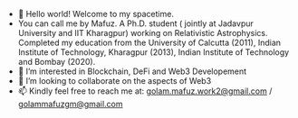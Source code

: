 - 👋 Hello world! Welcome to my spacetime. 
- You can call me by Mafuz.
A Ph.D. student ( jointly at Jadavpur University and IIT Kharagpur) working on Relativistic Astrophysics. Completed my education from the University of Calcutta (2011), Indian Institute of Technology, Kharagpur (2013), Indian Institute of Technology and Bombay (2020).
- 👀 I’m interested in Blockchain, DeFi and Web3 Developement
- 💞️ I’m looking to collaborate on the aspects of Web3
- 📫 Kindly feel free to reach me at: golam.mafuz.work2@gmail.com / golammafuzgm@gmail.com

<!---
mdgolammafuz/mdgolammafuz is a ✨ special ✨ repository because its `README.md` (this file) appears on your GitHub profile.
You can click the Preview link to take a look at your changes.
--->
